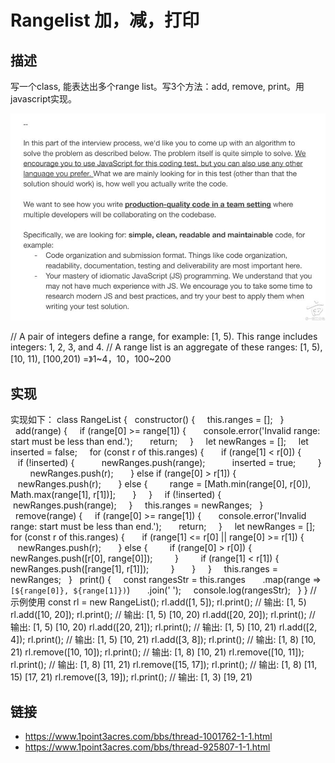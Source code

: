 # Rangelist 加，减，打印
## 描述
写一个class, 能表达出多个range list。写3个方法：add, remove, print。用javascript实现。

![](./oa.jpg)

// A pair of integers define a range, for example: [1, 5). This range includes integers: 1, 2, 3, and 4.
// A range list is an aggregate of these ranges: [1, 5), [10, 11), [100,201) =》1~4，10，100~200

## 实现
实现如下：
class RangeList {
  constructor() {
    this.ranges = [];
  }
  add(range) {
    if (range[0] >= range[1]) {
      console.error('Invalid range: start must be less than end.');
      return;
    }
    let newRanges = [];
    let inserted = false;
    for (const r of this.ranges) {
      if (range[1] < r[0]) {
        if (!inserted) {
          newRanges.push(range);
          inserted = true;
        }
        newRanges.push(r);
      } else if (range[0] > r[1]) {
        newRanges.push(r);
      } else {
        range = [Math.min(range[0], r[0]), Math.max(range[1], r[1])];
      }
    }
    if (!inserted) {
      newRanges.push(range);
    }
    this.ranges = newRanges;
  }
  remove(range) {
    if (range[0] >= range[1]) {
      console.error('Invalid range: start must be less than end.');
      return;
    }
    let newRanges = [];
    for (const r of this.ranges) {
      if (range[1] <= r[0] || range[0] >= r[1]) {
        newRanges.push(r);
      } else {
        if (range[0] > r[0]) {
          newRanges.push([r[0], range[0]]);
        }
        if (range[1] < r[1]) {
          newRanges.push([range[1], r[1]]);
        }
      }
    }
    this.ranges = newRanges;
  }
  print() {
    const rangesStr = this.ranges
      .map(range => `[${range[0]}, ${range[1]})`)
      .join(' ');
    console.log(rangesStr);
  }
}
// 示例使用
const rl = new RangeList();
rl.add([1, 5]);
rl.print(); // 输出: [1, 5)
rl.add([10, 20]);
rl.print(); // 输出: [1, 5) [10, 20)
rl.add([20, 20]);
rl.print(); // 输出: [1, 5) [10, 20)
rl.add([20, 21]);
rl.print(); // 输出: [1, 5) [10, 21)
rl.add([2, 4]);
rl.print(); // 输出: [1, 5) [10, 21)
rl.add([3, 8]);
rl.print(); // 输出: [1, 8) [10, 21)
rl.remove([10, 10]);
rl.print(); // 输出: [1, 8) [10, 21)
rl.remove([10, 11]);
rl.print(); // 输出: [1, 8) [11, 21)
rl.remove([15, 17]);
rl.print(); // 输出: [1, 8) [11, 15) [17, 21)
rl.remove([3, 19]);
rl.print(); // 输出: [1, 3) [19, 21)

## 链接
* https://www.1point3acres.com/bbs/thread-1001762-1-1.html
* https://www.1point3acres.com/bbs/thread-925807-1-1.html